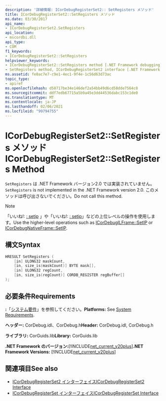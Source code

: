 ```yaml
---
description: '詳細情報: ICorDebugRegisterSet2:: SetRegisters メソッド'
title: ICorDebugRegisterSet2::SetRegisters メソッド
ms.date: 03/30/2017
api_name:
- ICorDebugRegisterSet2.SetRegisters
api_location:
- mscordbi.dll
api_type:
- COM
f1_keywords:
- ICorDebugRegisterSet2::SetRegisters
helpviewer_keywords:
- ICorDebugRegisterSet2::SetRegisters method [.NET Framework debugging]
- SetRegisters method, ICorDebugRegisterSet2 interface [.NET Framework debugging]
ms.assetid: fe0ac7e7-c9e1-4ec1-9f4e-1c56d63d73ac
topic_type:
- apiref
ms.openlocfilehash: d58717be34e146def2a54bb49d6cd58dde7564c8
ms.sourcegitcommit: ddf7edb67715a5b9a45e3dd44536dabc153c1de0
ms.translationtype: MT
ms.contentlocale: ja-JP
ms.lasthandoff: 02/06/2021
ms.locfileid: "99794755"
---
```

# <a name="icordebugregisterset2setregisters-method"></a><span data-ttu-id="1284e-103">ICorDebugRegisterSet2::SetRegisters メソッド</span><span class="sxs-lookup"><span data-stu-id="1284e-103">ICorDebugRegisterSet2::SetRegisters Method</span></span>

<span data-ttu-id="1284e-104">`SetRegisters` は .NET Framework バージョン2.0 では実装されていません。</span><span class="sxs-lookup"><span data-stu-id="1284e-104">`SetRegisters` is not implemented in the .NET Framework version 2.0.</span></span> <span data-ttu-id="1284e-105">このメソッドは呼び出さないでください。</span><span class="sxs-lookup"><span data-stu-id="1284e-105">Do not call this method.</span></span>  
  
> [!NOTE]
> <span data-ttu-id="1284e-106">「いいね!: [: setip](icordebugilframe-setip-method.md) 」や「いいね!: [: setip](icordebugnativeframe-setip-method.md)」などの上位レベルの操作を使用します。</span><span class="sxs-lookup"><span data-stu-id="1284e-106">Use the higher-level operations such as [ICorDebugILFrame::SetIP](icordebugilframe-setip-method.md) or [ICorDebugNativeFrame::SetIP](icordebugnativeframe-setip-method.md).</span></span>  
  
## <a name="syntax"></a><span data-ttu-id="1284e-107">構文</span><span class="sxs-lookup"><span data-stu-id="1284e-107">Syntax</span></span>  
  
```cpp  
HRESULT SetRegisters (  
    [in] ULONG32 maskCount,  
    [in, size_is(maskCount)] BYTE mask[],  
    [in] ULONG32 regCount,  
    [in, size_is(regCount)] CORDB_REGISTER regBuffer[]  
);  
```  
  
## <a name="requirements"></a><span data-ttu-id="1284e-108">必要条件</span><span class="sxs-lookup"><span data-stu-id="1284e-108">Requirements</span></span>  

 <span data-ttu-id="1284e-109">**:**「[システム要件](../../get-started/system-requirements.md)」を参照してください。</span><span class="sxs-lookup"><span data-stu-id="1284e-109">**Platforms:** See [System Requirements](../../get-started/system-requirements.md).</span></span>  
  
 <span data-ttu-id="1284e-110">**ヘッダー:** CorDebug.idl、CorDebug.h</span><span class="sxs-lookup"><span data-stu-id="1284e-110">**Header:** CorDebug.idl, CorDebug.h</span></span>  
  
 <span data-ttu-id="1284e-111">**ライブラリ:** CorGuids.lib</span><span class="sxs-lookup"><span data-stu-id="1284e-111">**Library:** CorGuids.lib</span></span>  
  
 <span data-ttu-id="1284e-112">**.NET Framework のバージョン:**[!INCLUDE[net_current_v20plus](../../../../includes/net-current-v20plus-md.md)]</span><span class="sxs-lookup"><span data-stu-id="1284e-112">**.NET Framework Versions:** [!INCLUDE[net_current_v20plus](../../../../includes/net-current-v20plus-md.md)]</span></span>  
  
## <a name="see-also"></a><span data-ttu-id="1284e-113">関連項目</span><span class="sxs-lookup"><span data-stu-id="1284e-113">See also</span></span>

- [<span data-ttu-id="1284e-114">ICorDebugRegisterSet2 インターフェイス</span><span class="sxs-lookup"><span data-stu-id="1284e-114">ICorDebugRegisterSet2 Interface</span></span>](icordebugregisterset2-interface.md)
- [<span data-ttu-id="1284e-115">ICorDebugRegisterSet インターフェイス</span><span class="sxs-lookup"><span data-stu-id="1284e-115">ICorDebugRegisterSet Interface</span></span>](icordebugregisterset-interface.md)
